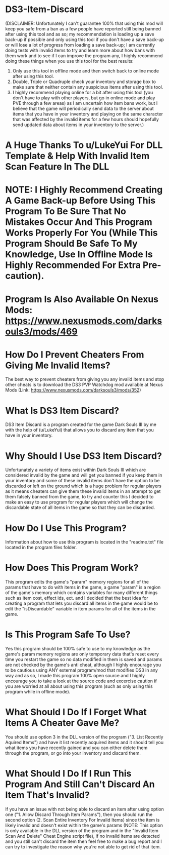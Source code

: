 # DS3-Item-Discard
(DISCLAIMER:
Unfortunately I can't guarantee 100% that using this mod will keep you safe from a ban as a few people have reported still being banned after using this tool and as so; my recommendation is loading up a save back-up if possible and only using this tool if you don't have a save back-up or will lose a lot of progress from loading a save back-up; I am currently doing tests with invalid items to try and learn more about how bans with them work and to see if I can improve the program any, I highly recommend doing these things when you use this tool for the best results:

1. Only use this tool in offline mode and then switch back to online mode after using this tool.
2. Double, Triple or Quadruple check your inventory and storage box to make sure that neither contain any suspicious items after using this tool.
3. I highly recommend playing online for a bit after using this tool (you don't have to play with other players, but go in online mode and play PVE through a few areas) as I am uncertain how item bans work, but I believe that the game will periodically send data to the server about items that you have in your inventory and playing on the same character that was affected by the invalid items for a few hours should hopefully send updated data about items in your inventory to the server.)

# A Huge Thanks To u/LukeYui For DLL Template & Help With Invalid Item Scan Feature In The DLL

# NOTE: I Highly Recommend Creating A Game Back-up Before Using This Program To Be Sure That No Mistakes Occur And This Program Works Properly For You (While This Program Should Be Safe To My Knowledge, Use In Offline Mode Is Highly Recommended For Extra Pre-caution).

# Program Is Also Available On Nexus Mods: https://www.nexusmods.com/darksouls3/mods/469

# How Do I Prevent Cheaters From Giving Me Invalid Items?
The best way to prevent cheaters from giving you any invalid items and stop other cheats is to download the DS3 PVP Watchdog mod available at Nexus Mods (Link: https://www.nexusmods.com/darksouls3/mods/352)

# What Is DS3 Item Discard?
DS3 Item Discard is a program created for the game Dark Souls III by me with the help of (u/LukeYui) that allows you to discard any item that you have in your inventory.

# Why Should I Use DS3 Item Discard?
Unfortunately a variety of items exist within Dark Souls III which are considered invalid by the game and will get you banned if you keep them in your inventory and some of these invalid items don't have the option to be discarded or left on the ground which is a huge problem for regular players as it means cheaters can give them these invalid items in an attempt to get them falsely banned from the game, to try and counter this I decided to make an easy to use program for regular players which will change the discardable state of all items in the game so that they can be discarded.

# How Do I Use This Program?
Information about how to use this program is located in the "readme.txt" file located in the program files folder.

# How Does This Program Work?
This program edits the game's "param" memory regions for all of the params that have to do with items in the game, a game "param" is a region of the game's memory which contains variables for many different things such as item cost, effect ids, ect. and I decided that the best idea for creating a program that lets you discard all items in the game would be to edit the "isDiscardable" variable in item params for all of the items in the game.

# Is This Program Safe To Use?
Yes this program should be 100% safe to use to my knowledge as the game's param memory regions are only temporary data that's reset every time you restart the game so no data modified in them is saved and params are not checked by the game's anti cheat, although I highly encourage you to be cautious using ANY external program/mod that modifies DS3 in any way and as so, I made this program 100% open source and I highly encourage you to take a look at the source code and excercise caution if you are worried at all about using this program (such as only using this program while in offline mode).

# What Should I Do If I Forget What Items A Cheater Gave Me?
You should use option 3 in the DLL version of the program ("3. List Recently Aquired Items") and have it list recently acquired items and it should tell you what items you have recently gained and you can either delete them through the program, or go into your inventory and discard them.

# What Should I Do If I Run This Program And Still Can't Discard An Item That's Invalid?
If you have an issue with not being able to discard an item after using option one ("1. Allow Discard Through Item Params"), then you should run the second option (2. Scan Entire Inventory For Invalid Items) since the item is likely invalid and doesn't exist within the game's params (NOTE: This option is only available in the DLL version of the program and in the "Invalid Item Scan And Delete" Cheat Engine script file), if no invalid items are detected and you still can't discard the item then feel free to make a bug report and I can try to investigate the reason why you're not able to get rid of that item.
